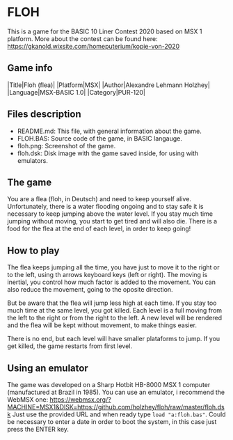 # FLOH
This is a game for the BASIC 10 Liner Contest 2020 based on MSX 1 platform. More about the contest can be found here: https://gkanold.wixsite.com/homeputerium/kopie-von-2020

## Game info

|Title|Floh (flea)|
|Platform|MSX|
|Author|Alexandre Lehmann Holzhey|
|Language|MSX-BASIC 1.0|
|Category|PUR-120|

## Files description

* README.md: This file, with general information about the game.
* FLOH.BAS: Source code of the game, in BASIC langauge.
* floh.png: Screenshot of the game.
* floh.dsk: Disk image with the game saved inside, for using with emulators.

## The game

You are a flea (floh, in Deutsch) and need to keep yourself alive. Unfortunately, there is a water flooding ongoing and to stay safe it is necessary to keep jumping above the water level. If you stay much time jumping without moving, you start to get tired and will also die. There is a food for the flea at the end of each level, in order to keep going!

## How to play

The flea keeps jumping all the time, you have just to move it to the right or to the left, using th arrows keyboard keys (left or right). The moving is inertial, you control how much factor is added to the movement. You can also reduce the movement, going to the oposite direction.

But be aware that the flea will jump less high at each time. If you stay too much time at the same level, you got killed. Each level is a full moving from the left to the right or from the right to the left. A new level will be rendered and the flea will be kept without movement, to make things easier.

There is no end, but each level will have smaller plataforms to jump. If you get killed, the game restarts from first level.

## Using an emulator

The game was developed on a Sharp Hotbit HB-8000 MSX 1 computer (manufactured at Brazil in 1985). You can use an emulator, i recommend the WebMSX one: https://webmsx.org/?MACHINE=MSX1&DISK=https://github.com/holzhey/floh/raw/master/floh.dsk
Just use the provided URL and when ready type `load "a:floh.bas"`. Could be necessary to enter a date in order to boot the system, in this case just press the ENTER key.
